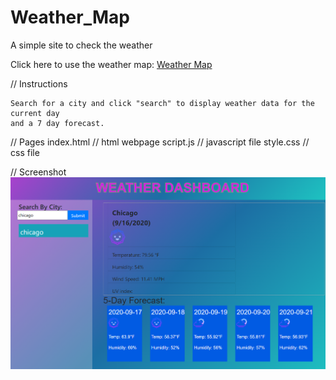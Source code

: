 # Weather_Map
A simple site to check the weather


Click here to use the weather map: 
<a href="https://rebecca88oliver.github.io/Weather_Map/">Weather Map</a>

// Instructions

    Search for a city and click "search" to display weather data for the current day 
    and a 7 day forecast. 

// Pages
    index.html // html webpage
    script.js // javascript file
    style.css  // css file



// Screenshot 
![screenshot](assets/weather-dashboard.png)

